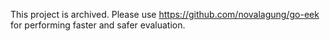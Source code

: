This project is archived. Please use https://github.com/novalagung/go-eek for performing faster and safer evaluation.
